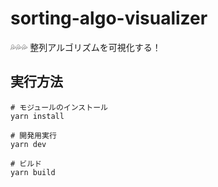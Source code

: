 # sorting-algo-visualizer

💦💦💦 整列アルゴリズムを可視化する！  

## 実行方法

```shell
# モジュールのインストール
yarn install

# 開発用実行
yarn dev

# ビルド
yarn build
```
